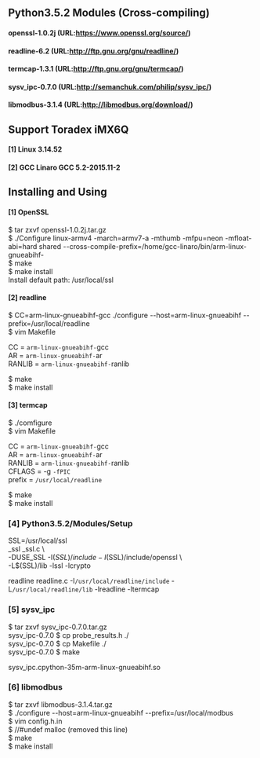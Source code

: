 ## Python3.5.2 Modules (Cross-compiling)
#### openssl-1.0.2j (URL:https://www.openssl.org/source/)
#### readline-6.2 (URL:http://ftp.gnu.org/gnu/readline/)
#### termcap-1.3.1 (URL:http://ftp.gnu.org/gnu/termcap/)
#### sysv_ipc-0.7.0 (URL:http://semanchuk.com/philip/sysv_ipc/)
#### libmodbus-3.1.4 (URL:http://libmodbus.org/download/)

## Support Toradex iMX6Q
#### [1] Linux 3.14.52  
#### [2] GCC Linaro GCC 5.2-2015.11-2  

## Installing and Using

#### [1] OpenSSL

$ tar zxvf openssl-1.0.2j.tar.gz  
$ ./Configure linux-armv4 -march=armv7-a -mthumb -mfpu=neon  -mfloat-abi=hard shared --cross-compile-prefix=/home/gcc-linaro/bin/arm-linux-gnueabihf-  
$ make  
$ make install  
Install default path: /usr/local/ssl  

#### [2] readline

$ CC=arm-linux-gnueabihf-gcc ./configure --host=arm-linux-gnueabihf  --prefix=/usr/local/readline  
$ vim Makefile  

CC = `arm-linux-gnueabihf-`gcc  
AR = `arm-linux-gnueabihf-`ar  
RANLIB = `arm-linux-gnueabihf-`ranlib  

$ make  
$ make install  

#### [3] termcap  
$ ./comfigure  
$ vim Makefile

CC = `arm-linux-gnueabihf-`gcc  
AR = `arm-linux-gnueabihf-`ar  
RANLIB = `arm-linux-gnueabihf-`ranlib  
CFLAGS = -g `-fPIC`  
prefix = `/usr/local/readline`  

$ make  
$ make install  


### [4] Python3.5.2/Modules/Setup

SSL=/usr/local/ssl  
_ssl _ssl.c \  
    -DUSE_SSL -I$(SSL)/include -I$(SSL)/include/openssl \  
    -L$(SSL)/lib -lssl -lcrypto  

readline readline.c -I`/usr/local/readline/include` -L`/usr/local/readline/lib` -lreadline -ltermcap  


### [5] sysv_ipc

$ tar zxvf sysv_ipc-0.7.0.tar.gz  
sysv_ipc-0.7.0 $ cp probe_results.h ./  
sysv_ipc-0.7.0 $ cp Makefile ./  
sysv_ipc-0.7.0 $ make  

sysv_ipc.cpython-35m-arm-linux-gnueabihf.so  

### [6] libmodbus

$ tar zxvf libmodbus-3.1.4.tar.gz  
$ ./configure --host=arm-linux-gnueabihf  --prefix=/usr/local/modbus  
$ vim config.h.in  
$ //#undef malloc  (removed this line)  
$ make  
$ make install  

